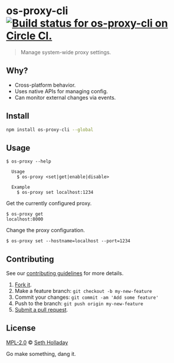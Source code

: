 # os-proxy-cli [![Build status for os-proxy-cli on Circle CI.](https://img.shields.io/circleci/project/sholladay/os-proxy-cli/master.svg "Circle Build Status")](https://circleci.com/gh/sholladay/os-proxy-cli "OS Proxy CLI Builds")

> Manage system-wide proxy settings.

## Why?

 - Cross-platform behavior.
 - Uses native APIs for managing config.
 - Can monitor external changes via events.

## Install

```sh
npm install os-proxy-cli --global
```

## Usage

```
$ os-proxy --help

  Usage
    $ os-proxy <set|get|enable|disable>

  Example
    $ os-proxy set localhost:1234
```

Get the currently configured proxy.

```
$ os-proxy get
localhost:8000
```

Change the proxy configuration.

```
$ os-proxy set --hostname=localhost --port=1234
```

## Contributing

See our [contributing guidelines](https://github.com/sholladay/os-proxy-cli/blob/master/CONTRIBUTING.md "The guidelines for participating in this project.") for more details.

1. [Fork it](https://github.com/sholladay/os-proxy-cli/fork).
2. Make a feature branch: `git checkout -b my-new-feature`
3. Commit your changes: `git commit -am 'Add some feature'`
4. Push to the branch: `git push origin my-new-feature`
5. [Submit a pull request](https://github.com/sholladay/os-proxy-cli/compare "Submit code to this project for review.").

## License

[MPL-2.0](https://github.com/sholladay/os-proxy-cli/blob/master/LICENSE "The license for os-proxy-cli.") © [Seth Holladay](http://seth-holladay.com "Author of os-proxy-cli.")

Go make something, dang it.
